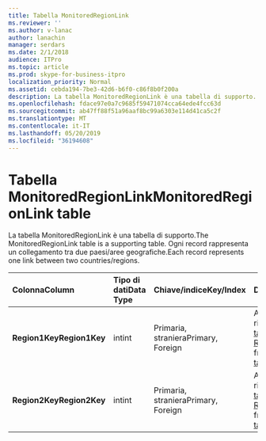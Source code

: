 ```yaml
---
title: Tabella MonitoredRegionLink
ms.reviewer: ''
ms.author: v-lanac
author: lanachin
manager: serdars
ms.date: 2/1/2018
audience: ITPro
ms.topic: article
ms.prod: skype-for-business-itpro
localization_priority: Normal
ms.assetid: cebda194-7be3-42d6-b6f0-c86f8b0f200a
description: La tabella MonitoredRegionLink è una tabella di supporto. Ogni record rappresenta un collegamento tra due paesi/aree geografiche.
ms.openlocfilehash: fdace97e0a7c9685f59471074cca64ede4fcc63d
ms.sourcegitcommit: ab47ff88f51a96aaf8bc99a6303e114d41ca5c2f
ms.translationtype: MT
ms.contentlocale: it-IT
ms.lasthandoff: 05/20/2019
ms.locfileid: "36194608"
---
```

# <a name="monitoredregionlink-table"></a><span data-ttu-id="07d41-104">Tabella MonitoredRegionLink</span><span class="sxs-lookup"><span data-stu-id="07d41-104">MonitoredRegionLink table</span></span>
 
<span data-ttu-id="07d41-105">La tabella MonitoredRegionLink è una tabella di supporto.</span><span class="sxs-lookup"><span data-stu-id="07d41-105">The MonitoredRegionLink table is a supporting table.</span></span> <span data-ttu-id="07d41-106">Ogni record rappresenta un collegamento tra due paesi/aree geografiche.</span><span class="sxs-lookup"><span data-stu-id="07d41-106">Each record represents one link between two countries/regions.</span></span>
  
|<span data-ttu-id="07d41-107">**Colonna**</span><span class="sxs-lookup"><span data-stu-id="07d41-107">**Column**</span></span>|<span data-ttu-id="07d41-108">**Tipo di dati**</span><span class="sxs-lookup"><span data-stu-id="07d41-108">**Data Type**</span></span>|<span data-ttu-id="07d41-109">**Chiave/indice**</span><span class="sxs-lookup"><span data-stu-id="07d41-109">**Key/Index**</span></span>|<span data-ttu-id="07d41-110">**Dettagli**</span><span class="sxs-lookup"><span data-stu-id="07d41-110">**Details**</span></span>|
|:-----|:-----|:-----|:-----|
|<span data-ttu-id="07d41-111">**Region1Key**</span><span class="sxs-lookup"><span data-stu-id="07d41-111">**Region1Key**</span></span> <br/> |<span data-ttu-id="07d41-112">int</span><span class="sxs-lookup"><span data-stu-id="07d41-112">int</span></span>  <br/> |<span data-ttu-id="07d41-113">Primaria, straniera</span><span class="sxs-lookup"><span data-stu-id="07d41-113">Primary, Foreign</span></span>  <br/> |<span data-ttu-id="07d41-114">A cui si fa riferimento dalla [tabella Region](region.md).</span><span class="sxs-lookup"><span data-stu-id="07d41-114">Referenced from the [Region table](region.md).</span></span>  <br/> |
|<span data-ttu-id="07d41-115">**Region2Key**</span><span class="sxs-lookup"><span data-stu-id="07d41-115">**Region2Key**</span></span> <br/> |<span data-ttu-id="07d41-116">int</span><span class="sxs-lookup"><span data-stu-id="07d41-116">int</span></span>  <br/> |<span data-ttu-id="07d41-117">Primaria, straniera</span><span class="sxs-lookup"><span data-stu-id="07d41-117">Primary, Foreign</span></span>  <br/> |<span data-ttu-id="07d41-118">A cui si fa riferimento dalla [tabella Region](region.md).</span><span class="sxs-lookup"><span data-stu-id="07d41-118">Referenced from the [Region table](region.md).</span></span>  <br/> |
   

